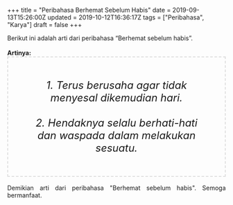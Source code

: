 +++
title = "Peribahasa Berhemat Sebelum Habis"
date = 2019-09-13T15:26:00Z
updated = 2019-10-12T16:36:17Z
tags = ["Peribahasa", "Karya"]
draft = false
+++

<div dir="ltr" style="text-align: left;" trbidi="on"><div style="text-align: justify;">Berikut ini adalah arti dari peribahasa “Berhemat sebelum habis”.</div><br /><div style="text-align: justify;"><b>Artinya:</b></div><div style="border: 2px dashed #ddd; font-size: 24px; height: auto; margin: 0 auto; padding: 50px; text-align: center; width: auto;"><i>1. Terus berusaha agar tidak menyesal dikemudian hari.<br /><br />2. Hendaknya selalu berhati-hati dan waspada dalam melakukan sesuatu.</i></div><div style="text-align: justify;"><br /></div><div style="text-align: justify;">Demikian arti dari peribahasa "Berhemat sebelum habis". Semoga bermanfaat.</div></div>

